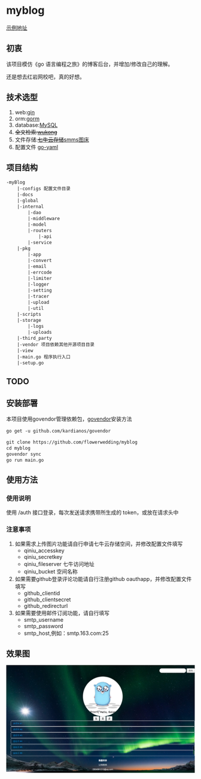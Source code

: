 # myblog

[示例地址](http://67.216.221.42/)

## 初衷

该项目模仿《go 语言编程之旅》的博客后台，并增加/修改自己的理解。

还是想去红岩网校吧，真的好想。

## 技术选型

1. web:[gin](https://github.com/gin-gonic/gin)
2. orm:[gorm](https://github.com/jinzhu/gorm)
3. database:[MySQL](https://github.com/mattn/go-sqlite3)
4. ~~全文检索:[wukong](https://github.com/huichen/wukong)~~
5. 文件存储:~~[七牛云存储](https://www.qiniu.com/)~~[smms图床](https://sm.ms/)
6. 配置文件 [go-yaml](https://github.com/go-yaml/yaml)

## 项目结构

```
-myBlog
    |-configs 配置文件目录
    |-docs
    |-global
    |-internal
        |-dao
        |-middleware
        |-model
        |-routers
            |-api
        |-service
    |-pkg
        |-app
        |-convert
        |-email
        |-errcode
        |-limiter
        |-logger
        |-setting
        |-tracer
        |-upload
        |-util
    |-scripts
    |-storage
        |-logs
        |-uploads
    |-third_party
    |-vendor 项目依赖其他开源项目目录
    |-view
    |-main.go 程序执行入口
    |-setup.go
```

## TODO



## 安装部署

本项目使用govendor管理依赖包，[govendor](https://github.com/kardianos/govendor)安装方法

```
go get -u github.com/kardianos/govendor
```

```
git clone https://github.com/flowerwedding/myblog
cd myblog
govendor sync
go run main.go
```

## 使用方法

### 使用说明

使用 /auth 接口登录，每次发送请求携带所生成的 token，或放在请求头中

### 注意事项

1. 如果需求上传图片功能请自行申请七牛云存储空间，并修改配置文件填写
   -  qiniu_accesskey
   -  qiniu_secretkey
   -  qiniu_fileserver 七牛访问地址
   -  qiniu_bucket 空间名称
2. 如果需要github登录评论功能请自行注册github oauthapp，并修改配置文件填写
   - github_clientid
   - github_clientsecret
   - github_redirecturl
3. 如果需要使用邮件订阅功能，请自行填写
   - smtp_username
   - smtp_password
   - smtp_host,例如：smtp.163.com:25

## 效果图

![1598147827957](https://github.com/flowerwedding/myBlog/blob/master/view/img/1598147827957.png)

